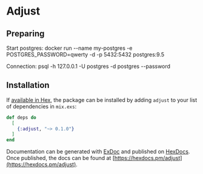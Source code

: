 # Adjust

## Preparing

Start postgres:
docker run --name my-postgres -e POSTGRES_PASSWORD=qwerty -d -p 5432:5432 postgres:9.5

Connection:
psql -h 127.0.0.1 -U postgres -d postgres --password

## Installation

If [available in Hex](https://hex.pm/docs/publish), the package can be installed
by adding `adjust` to your list of dependencies in `mix.exs`:

```elixir
def deps do
  [
    {:adjust, "~> 0.1.0"}
  ]
end
```

Documentation can be generated with [ExDoc](https://github.com/elixir-lang/ex_doc)
and published on [HexDocs](https://hexdocs.pm). Once published, the docs can
be found at [https://hexdocs.pm/adjust](https://hexdocs.pm/adjust).
